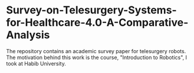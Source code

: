 # Survey-on-Telesurgery-Systems-for-Healthcare-4.0-A-Comparative-Analysis
The repository contains an academic survey paper for telesurgery robots. The motivation behind this work is the course, "Introduction to Robotics", I took at Habib University. 
